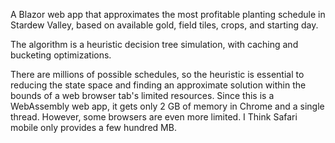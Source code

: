 A Blazor web app that approximates the most profitable planting schedule in Stardew Valley, based on available gold, field tiles, crops, and starting day.

The algorithm is a heuristic decision tree simulation, with caching and bucketing optimizations.

There are millions of possible schedules, so the heuristic is essential to reducing the state space and finding an approximate solution within the bounds of a web browser tab's limited resources. Since this is a WebAssembly web app, it gets only 2 GB of memory in Chrome and a single thread. However, some browsers are even more limited. I Think Safari mobile only provides a few hundred MB.
